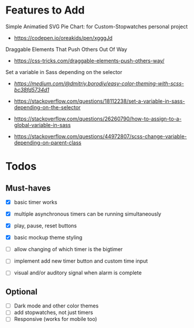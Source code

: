 

# Features to Add

Simple Animatied SVG Pie Chart: for Custom-Stopwatches personal project
- https://codepen.io/oreakids/pen/xgggJd

Draggable Elements That Push Others Out Of Way
- https://css-tricks.com/draggable-elements-push-others-way/

Set a variable in Sass depending on the selector
- *https://medium.com/@dmitriy.borodiy/easy-color-theming-with-scss-bc38fd5734d1*

- https://stackoverflow.com/questions/18112238/set-a-variable-in-sass-depending-on-the-selector
- https://stackoverflow.com/questions/26260790/how-to-assign-to-a-global-variable-in-sass
- https://stackoverflow.com/questions/44972807/scss-change-variable-depending-on-parent-class


# Todos

## Must-haves
- [x] basic timer works
- [x] multiple asynchronous timers can be running simultaneously
- [x] play, pause, reset buttons
- [x] basic mockup theme styling
- [ ] allow changing of which timer is the bigtimer 
- [ ] implement add new timer button and custom time input
- [ ] visual and/or auditory signal when alarm is complete



## Optional
- [ ] Dark mode and other color themes
- [ ] add stopwatches, not just timers
- [ ] Responsive (works for mobile too)